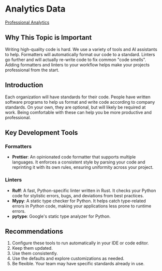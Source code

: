 # Analytics Data

[Professional Analytics](https://github.com/denisecase/pro-analytics)

## Why This Topic is Important

Writing high-quality code is hard. We use a variety of tools and AI assistants to help.
Formatters will automatically format our code to a standard.
Linters go further and will actually re-write code to fix common "code smells".
Adding formatters and linters to your workflow helps make your projects professional from the start.

## Introduction

Each organization will have standards for their code. People have written software programs to help us format and write code according to company standards.
On your own, they are optional, but will likely be required at work.
Being comfortable with these can help you be more productive and professional.

## Key Development Tools

### Formatters

- **Prettier**: An opinionated code formatter that supports multiple languages. It enforces a consistent style by parsing your code and reprinting it with its own rules, ensuring uniformity across your project.

### Linters

- **Ruff**: A fast, Python-specific linter written in Rust. It checks your Python code for stylistic errors, bugs, and deviations from best practices.
- **Mypy**: A static type checker for Python. It helps catch type-related errors in Python code, making your applications less prone to runtime errors.
- **pytype**: Google's static type analyzer for Python.

## Recommendations

1. Configure these tools to run automatically in your IDE or code editor.
1. Keep them updated.
1. Use them consistently.
1. Use the defaults and explore customizations as needed.
1. Be flexible. Your team may have specific standards already in use.
